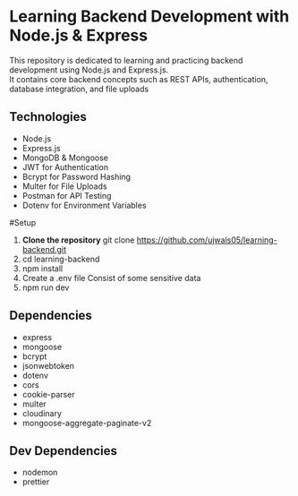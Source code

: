 # Learning Backend Development with Node.js & Express

This repository is dedicated to learning and practicing backend development using Node.js and Express.js.  
It contains core backend concepts such as REST APIs, authentication, database integration, and file uploads
<br>
## Technologies
- Node.js
- Express.js
- MongoDB & Mongoose
- JWT for Authentication
- Bcrypt for Password Hashing
- Multer for File Uploads
- Postman for API Testing
- Dotenv for Environment Variables

#Setup
1. **Clone the repository**
   git clone https://github.com/ujwals05/learning-backend.git
2. cd learning-backend
3. npm install
4. Create a .env file
   Consist of some sensitive data
5. npm run dev

## Dependencies
- express
- mongoose
- bcrypt
- jsonwebtoken
- dotenv
- cors
- cookie-parser
- multer
- cloudinary
- mongoose-aggregate-paginate-v2

## Dev Dependencies
- nodemon
- prettier
